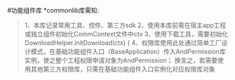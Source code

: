 #功能组件库
*commonlib库需知:

>1、本库记录常用工具、控件、第三方sdk
>2、使用本库前需在宿主app工程或独立组件初始化CommContext文件中ctx
>3、使用下载工具，需要初始化DownloadHelper.initDownload(ctx) {
>4、权限库使用此处通过简单工厂设计模式，在基础功能组件入口（BaseApplication）传入AndPermission库实例，使之整个工程权限申请对象为AndPermission；
    换言之，若需要使用其他第三方权限库，只需在基础功能组件入口实例化对应权限库对象